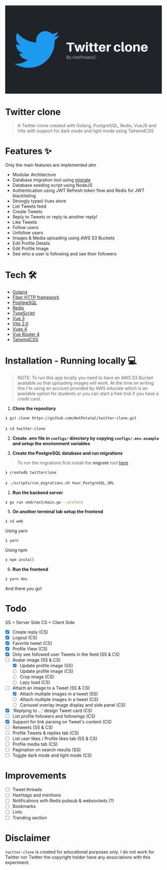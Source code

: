 ![Twitter clone](.github/Twitter-clone.png)

# Twitter clone

> A Twitter clone created with Golang, PostgreSQL, Redis, VueJS and Vite with support for dark mode and light mode using TailwindCSS

# Features ✨

Only the main features are implemented atm

- Modular Architecture
- Database migration tool using [migrate](https://github.com/golang-migrate/migrate)
- Database seeding script using NodeJS
- Authentication using JWT Refresh token flow and Redis for JWT blacklisting
- Strongly typed Vuex store
- List Tweets feed
- Create Tweets
- Reply to Tweets or reply to another reply!
- Like Tweets
- Follow users
- Unfollow users
- Images & Media uploading using AWS S3 Buckets
- Edit Profile Details
- Edit Profile Image
- See who a user is following and see their followers

# Tech 🛠

- [Golang](golang.org)
- [Fiber HTTP framework](https://github.com/gofiber/fiber)
- [PostgreSQL](postgresql.org)
- [Redis](redis.io)
- [TypeScript](https://www.typescriptlang.org/)
- [Vue 3](https://v3.vuejs.org/)
- [Vite 2.0](https://vitejs.dev/)
- [Vuex 4](https://next.vuex.vuejs.org)
- [Vue Router 4](https://next.router.vuejs.org)
- [TailwindCSS](http://tailwindcs.com/)

# Installation - Running locally 💻

> NOTE: To run this app locally you need to have an AWS S3 Bucket available so that uploading images will work. At the time im writing this I'm using an account provided by AWS educate which is an available option for students or you can start a free trial if you have a credit card.

1. **Clone the repository**

```sh
❯ git clone https://github.com/HotPotatoC/twitter-clone.git

❯ cd twitter-clone
```

2. **Create .env file in `configs/` directory by copying `configs/.env.example` and setup the environment variables**

3. **Create the PostgreSQL database and run migrations**

> To run the migrations first install the **migrate** tool [here](https://github.com/golang-migrate/migrate/tree/master/cmd/migrate)

```sh
❯ createdb twitterclone

❯ ./scripts/run_migrations.sh Your_PostgreSQL_URL
```

1. **Run the backend server**

```sh
❯ go run cmd/rest/main.go --prefork
```

5. **On another terminal tab setup the frontend**

```sh
❯ cd web
```

Using yarn

```sh
❯ yarn
```

Using npm

```sh
❯ npm install
```

6. **Run the frontend**

```sh
❯ yarn dev
```

And there you go!

# Todo

SS = Server Side
CS = Client Side

- [x] Create reply (CS)
- [x] Logout (CS)
- [x] Favorite tweet (CS)
- [x] Profile View (CS)
- [x] Only see followed user Tweets in the feed (SS & CS)
- [ ] Avatar image (SS & CS)
  - [x] Update profile image (SS)
  - [ ] Update profile image (CS)
  - [ ] Crop image (CS)
  - [ ] Lazy load (CS)
- [ ] Attach an image to a Tweet (SS & CS)
  - [x] Attach multiple images in a tweet (SS)
  - [ ] Attach multiple images in a tweet (CS)
  - [ ] Carousel overlay image display and side panel (CS)
- [x] 'Replying to ...' design Tweet card (CS)
- [ ] List profile followers and followings (CS)
- [x] Support for link parsing on Tweet's content (CS)
- [ ] Retweets (SS & CS)
- [ ] Profile Tweets & replies tab (CS)
- [ ] List user likes / Profile likes tab (SS & CS)
- [ ] Profile media tab (CS)
- [ ] Pagination on search results (SS)
- [ ] Toggle dark mode and light mode (CS)

# Improvements

- [ ] Tweet threads
- [ ] Hashtags and mentions
- [ ] Notifications with Redis pubsub & websockets (?)
- [ ] Bookmarks
- [ ] Lists
- [ ] Trending section

# Disclaimer

`twitter-clone` is created for educational purposes only. I do not work for Twitter nor Twitter the copyright holder have any associations with this experiment.